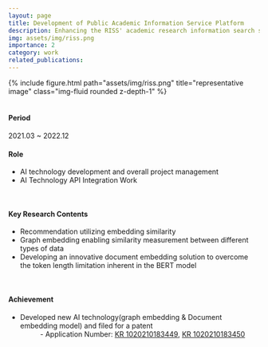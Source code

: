 ```yaml
---
layout: page
title: Development of Public Academic Information Service Platform
description: Enhancing the RISS' academic research information search service platform using AI (knowledge mapping and semantic inference) technology
img: assets/img/riss.png
importance: 2
category: work
related_publications: 
---
```


<div class="row">
    <div class="col-sm mt-3 mt-md-0">
        {% include figure.html path="assets/img/riss.png" title="representative image" class="img-fluid rounded z-depth-1" %}
    </div>
</div>
<br>

<h4>Period</h4>
2021.03 ~ 2022.12
<br>

<h4>Role</h4>
<ul>
    <li>AI technology development and overall project management</li>
    <li>AI Technology API Integration Work</li>
</ul>
<br>

<h4>Key Research Contents</h4>
<ul>
    <li>Recommendation utilizing embedding similarity</li>
    <li>Graph embedding enabling similarity measurement between different types of data</li>
    <li>Developing an innovative document embedding solution to overcome the token length limitation inherent in the BERT model</li>
</ul>
<br>

<h4>Achievement</h4>
<ul>
    <li>Developed new AI technology(graph embedding & Document embedding model) and filed for a patent</li>
    <dd>- Application Number: <a href="http://kpat.kipris.or.kr/kpat/biblioa.do?method=biblioFrame&start=biblio&searchFg=N&KeyWord=1020210183449&applno=1020210183449&Gubun=1&sCurrPage=1&searchFg=N&expression=1020210183449&openPageId=View01&isMyConcern=N&isMyFolder=N&config=/main/sharePage_KR.jsp,%20className=jeus_jspwork._main._700_sharePage_5fKR_5fjsp,%20jspUri=%27/main/sharePage_KR.jsp">KR 1020210183449</a>, <a href="http://kpat.kipris.or.kr/kpat/biblioa.do?method=biblioFrame&start=biblio&searchFg=N&KeyWord=1020210183450&applno=1020210183450&Gubun=1&sCurrPage=1&searchFg=N&expression=1020210183450&openPageId=View01&isMyConcern=N&isMyFolder=N&config=/main/sharePage_KR.jsp,%20className=jeus_jspwork._main._700_sharePage_5fKR_5fjsp,%20jspUri=%27/main/sharePage_KR.jsp">KR 1020210183450</a></dd>
</ul>
